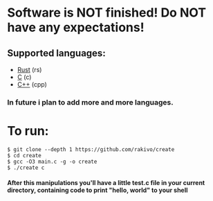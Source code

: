 # Software is NOT finished! Do NOT have any expectations!

## Supported languages:
- [Rust](https://github.com/rust-lang/rust) (rs)
- [C](https://en.wikipedia.org/wiki/C_(programming_language)) (c)
- [C++](https://en.wikipedia.org/wiki/C%2B%2B) (cpp)

### In future i plan to add more and more languages.

# To run: 
```shell
$ git clone --depth 1 https://github.com/rakivo/create
$ cd create
$ gcc -O3 main.c -g -o create
$ ./create c
```

#### After this manipulations you'll have a little test.c file in your current directory, containing code to print "hello, world" to your shell
